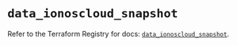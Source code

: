 # `data_ionoscloud_snapshot`

Refer to the Terraform Registry for docs: [`data_ionoscloud_snapshot`](https://registry.terraform.io/providers/ionos-cloud/ionoscloud/6.4.13/docs/data-sources/snapshot).
